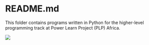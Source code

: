 # README.md

This folder contains programs written in Python for the higher-level programming track at Power Learn Project (PLP) Africa.

![](https://files.realpython.com/media/Introduction-to-C-for-Python-Programmers_Watermarked.94e5e6d8e7cb.jpg)
